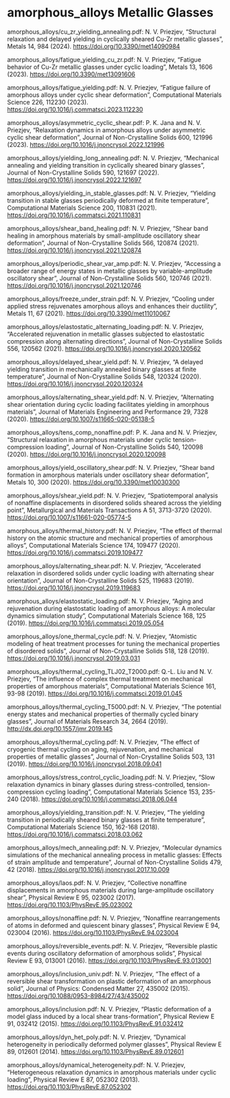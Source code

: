 # amorphous_alloys Metallic Glasses

amorphous_alloys/cu_zr_yielding_annealing.pdf:
N. V. Priezjev, “Structural relaxation and delayed yielding in cyclically sheared Cu-Zr metallic glasses”, Metals 14, 984 (2024). https://doi.org/10.3390/met14090984

amorphous_alloys/fatigue_yielding_cu_zr.pdf:
N. V. Priezjev, “Fatigue behavior of Cu-Zr metallic glasses under cyclic loading”, Metals 13, 1606 (2023). https://doi.org/10.3390/met13091606

amorphous_alloys/fatigue_yielding.pdf:
N. V. Priezjev, “Fatigue failure of amorphous alloys under cyclic shear deformation”, Computational Materials Science 226, 112230 (2023). https://doi.org/10.1016/j.commatsci.2023.112230

amorphous_alloys/asymmetric_cyclic_shear.pdf:
P. K. Jana and N. V. Priezjev, “Relaxation dynamics in amorphous alloys under asymmetric cyclic shear deformation”, Journal of Non-Crystalline Solids 600, 121996 (2023). https://doi.org/10.1016/j.jnoncrysol.2022.121996

amorphous_alloys/yielding_long_annealing.pdf:
N. V. Priezjev, “Mechanical annealing and yielding transition in cyclically sheared binary glasses”, Journal of Non-Crystalline Solids 590, 121697 (2022). https://doi.org/10.1016/j.jnoncrysol.2022.121697

amorphous_alloys/yielding_in_stable_glasses.pdf:
N. V. Priezjev, “Yielding transition in stable glasses periodically deformed at finite temperature”, Computational Materials Science 200, 110831 (2021). https://doi.org/10.1016/j.commatsci.2021.110831

amorphous_alloys/shear_band_healing.pdf:
N. V. Priezjev, “Shear band healing in amorphous materials by small-amplitude oscillatory shear deformation”, Journal of Non-Crystalline Solids 566, 120874 (2021). https://doi.org/10.1016/j.jnoncrysol.2021.120874

amorphous_alloys/periodic_shear_var_amp.pdf:
N. V. Priezjev, “Accessing a broader range of energy states in metallic glasses by variable-amplitude oscillatory shear”, Journal of Non-Crystalline Solids 560, 120746 (2021). https://doi.org/10.1016/j.jnoncrysol.2021.120746

amorphous_alloys/freeze_under_strain.pdf:
N. V. Priezjev, “Cooling under applied stress rejuvenates amorphous alloys and enhances their ductility”, Metals 11, 67 (2021). https://doi.org/10.3390/met11010067

amorphous_alloys/elastostatic_alternating_loading.pdf:
N. V. Priezjev, “Accelerated rejuvenation in metallic glasses subjected to elastostatic compression along alternating directions”, Journal of Non-Crystalline Solids 556, 120562 (2021). https://doi.org/10.1016/j.jnoncrysol.2020.120562

amorphous_alloys/delayed_shear_yield.pdf:
N. V. Priezjev, “A delayed yielding transition in mechanically annealed binary glasses at finite temperature”, Journal of Non-Crystalline Solids 548, 120324 (2020). https://doi.org/10.1016/j.jnoncrysol.2020.120324

amorphous_alloys/alternating_shear_yield.pdf:
N. V. Priezjev, “Alternating shear orientation during cyclic loading facilitates yielding in amorphous materials”, Journal of Materials Engineering and Performance 29, 7328 (2020). https://doi.org/10.1007/s11665-020-05138-5

amorphous_alloys/tens_comp_nonaffine.pdf:
P. K. Jana and N. V. Priezjev, “Structural relaxation in amorphous materials under cyclic tension-compression loading”, Journal of Non-Crystalline Solids 540, 120098 (2020). https://doi.org/10.1016/j.jnoncrysol.2020.120098

amorphous_alloys/yield_oscillatory_shear.pdf:
N. V. Priezjev, “Shear band formation in amorphous materials under oscillatory shear deformation”, Metals 10, 300 (2020). https://doi.org/10.3390/met10030300

amorphous_alloys/shear_yield.pdf:
N. V. Priezjev, “Spatiotemporal analysis of nonaffine displacements in disordered solids sheared across the yielding point”, Metallurgical and Materials Transactions A 51, 3713-3720 (2020). https://doi.org/10.1007/s11661-020-05774-5

amorphous_alloys/thermal_history.pdf:
N. V. Priezjev, “The effect of thermal history on the atomic structure and mechanical properties of amorphous alloys”, Computational Materials Science 174, 109477 (2020). https://doi.org/10.1016/j.commatsci.2019.109477

amorphous_alloys/alternating_shear.pdf:
N. V. Priezjev, “Accelerated relaxation in disordered solids under cyclic loading with alternating shear orientation”, Journal of Non-Crystalline Solids 525, 119683 (2019). https://doi.org/10.1016/j.jnoncrysol.2019.119683

amorphous_alloys/elastostatic_loading.pdf:
N. V. Priezjev, “Aging and rejuvenation during elastostatic loading of amorphous alloys: A molecular dynamics simulation study”, Computational Materials Science 168, 125 (2019). https://doi.org/10.1016/j.commatsci.2019.05.054

amorphous_alloys/one_thermal_cycle.pdf:
N. V. Priezjev, “Atomistic modeling of heat treatment processes for tuning the mechanical properties of disordered solids”, Journal of Non-Crystalline Solids 518, 128 (2019). https://doi.org/10.1016/j.jnoncrysol.2019.03.031

amorphous_alloys/thermal_cycling_TLJ02_T2000.pdf:
Q.-L. Liu and N. V. Priezjev, “The influence of complex thermal treatment on mechanical properties of amorphous materials”, Computational Materials Science 161, 93-98 (2019). https://doi.org/10.1016/j.commatsci.2019.01.045

amorphous_alloys/thermal_cycling_T5000.pdf:
N. V. Priezjev, “The potential energy states and mechanical properties of thermally cycled binary glasses”, Journal of Materials Research 34, 2664 (2019). http://dx.doi.org/10.1557/jmr.2019.145

amorphous_alloys/thermal_cycling.pdf:
N. V. Priezjev, “The effect of cryogenic thermal cycling on aging, rejuvenation, and mechanical properties of metallic glasses”, Journal of Non-Crystalline Solids 503, 131 (2019). https://doi.org/10.1016/j.jnoncrysol.2018.09.041

amorphous_alloys/stress_control_cyclic_loading.pdf:
N. V. Priezjev, “Slow relaxation dynamics in binary glasses during stress-controlled, tension-compression cycling loading”, Computational Materials Science 153, 235-240 (2018). https://doi.org/10.1016/j.commatsci.2018.06.044

amorphous_alloys/yielding_transition.pdf:
N. V. Priezjev, “The yielding transition in periodically sheared binary glasses at finite temperature”, Computational Materials Science 150, 162-168 (2018). https://doi.org/10.1016/j.commatsci.2018.03.062

amorphous_alloys/mech_annealing.pdf:
N. V. Priezjev, “Molecular dynamics simulations of the mechanical annealing process in metallic glasses: Effects of strain amplitude and temperature”, Journal of Non-Crystalline Solids 479, 42 (2018). https://doi.org/10.1016/j.jnoncrysol.2017.10.009

amorphous_alloys/laos.pdf:
N. V. Priezjev, “Collective nonaffine displacements in amorphous materials during large-amplitude oscillatory shear”, Physical Review E 95, 023002 (2017). https://doi.org/10.1103/PhysRevE.95.023002

amorphous_alloys/nonaffine.pdf:
N. V. Priezjev, “Nonaffine rearrangements of atoms in deformed and quiescent binary glasses”, Physical Review E 94, 023004 (2016). https://doi.org/10.1103/PhysRevE.94.023004

amorphous_alloys/reversible_events.pdf:
N. V. Priezjev, “Reversible plastic events during oscillatory deformation of amorphous solids”, Physical Review E 93, 013001 (2016). https://doi.org/10.1103/PhysRevE.93.013001

amorphous_alloys/inclusion_univ.pdf:
N. V. Priezjev, “The effect of a reversible shear transformation on plastic deformation of an amorphous solid”, Journal of Physics: Condensed Matter 27, 435002 (2015). https://doi.org/10.1088/0953-8984/27/43/435002

amorphous_alloys/inclusion.pdf:
N. V. Priezjev, “Plastic deformation of a model glass induced by a local shear trans-formation”, Physical Review E 91, 032412 (2015). https://doi.org/10.1103/PhysRevE.91.032412

amorphous_alloys/dyn_het_poly.pdf:
N. V. Priezjev, “Dynamical heterogeneity in periodically deformed polymer glasses”, Physical Review E 89, 012601 (2014). https://doi.org/10.1103/PhysRevE.89.012601

amorphous_alloys/dynamical_heterogeneity.pdf:
N. V. Priezjev, “Heterogeneous relaxation dynamics in amorphous materials under cyclic loading”, Physical Review E 87, 052302 (2013). https://doi.org/10.1103/PhysRevE.87.052302














